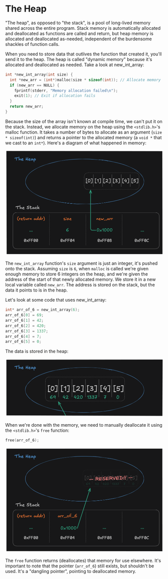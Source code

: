 # The Heap

"The heap", as opposed to "the stack", is a pool of long-lived memory shared across the entire program. Stack memory is automatically allocated and deallocated as functions are called and return, but heap memory is allocated and deallocated as-needed, independent of the burdensome shackles of function calls.

When you need to store data that outlives the function that created it, you'll send it to the heap. The heap is called "dynamic memory" because it's allocated and deallocated as needed. Take a look at new_int_array:

```c
int *new_int_array(int size) {
  int *new_arr = (int*)malloc(size * sizeof(int)); // Allocate memory
  if (new_arr == NULL) {
    fprintf(stderr, "Memory allocation failed\n");
    exit(1); // Exit if allocation fails
  }
  return new_arr;
}
```

Because the size of the array isn't known at compile time, we can't put it on the stack. Instead, we allocate memory on the heap using the `<stdlib.h>`'s malloc function. It takes a number of bytes to allocate as an argument (`size * sizeof(int)`) and returns a pointer to the allocated memory (a `void *` that we cast to an `int*`). Here's a diagram of what happened in memory:

!["heap"](./heappng.png)

The `new_int_array` function's `size` argument is just an integer, it's pushed onto the stack. Assuming `size` is `6`, when `malloc` is called we're given enough memory to store 6 integers on the heap, and we're given the address of the start of that newly allocated memory. We store it in a new local variable called `new_arr`. The address is stored on the stack, but the data it points to is in the heap.

Let's look at some code that uses new_int_array:

```c
int* arr_of_6 = new_int_array(6);
arr_of_6[0] = 69;
arr_of_6[1] = 42;
arr_of_6[2] = 420;
arr_of_6[3] = 1337;
arr_of_6[4] = 7;
arr_of_6[5] = 0;
```

The data is stored in the heap:

!["heap2"](./heap2.png)

When we're done with the memory, we need to manually deallocate it using the `<stdlib.h>`'s `free` function:

```c
free(arr_of_6);
```

!["heap3"](./heap3.png)

The `free` function returns (deallocates) that memory for use elsewhere. It's important to note that the pointer (`arr_of_6`) still exists, but shouldn't be used. It's a "dangling pointer", pointing to deallocated memory.